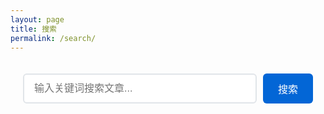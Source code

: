```yaml
---
layout: page
title: 搜索
permalink: /search/
---
```


<div class="search-container">
  <div class="search-box">
    <input type="text" id="search-input" placeholder="输入关键词搜索文章..." autocomplete="off">
    <button type="button" id="search-button">搜索</button>
  </div>
  <div id="search-results"></div>
  <div id="search-loading" style="display: none;">搜索中...</div>
  <div id="no-results" style="display: none;">未找到相关结果</div>
</div>

<style>
.search-container {
  max-width: 800px;
  margin: 0 auto;
  padding: 20px;
}

.search-box {
  display: flex;
  margin-bottom: 30px;
  gap: 10px;
}

#search-input {
  flex: 1;
  padding: 12px 16px;
  border: 2px solid #e1e5e9;
  border-radius: 6px;
  font-size: 16px;
  transition: border-color 0.3s ease;
}

#search-input:focus {
  outline: none;
  border-color: #0366d6;
}

#search-button {
  padding: 12px 24px;
  background-color: #0366d6;
  color: white;
  border: none;
  border-radius: 6px;
  cursor: pointer;
  font-size: 16px;
  transition: background-color 0.3s ease;
}

#search-button:hover {
  background-color: #0256cc;
}

.search-result {
  margin-bottom: 25px;
  padding: 20px;
  border: 1px solid #e1e5e9;
  border-radius: 6px;
  background-color: #f8f9fa;
}

.search-result h3 {
  margin: 0 0 10px 0;
}

.search-result h3 a {
  color: #0366d6;
  text-decoration: none;
}

.search-result h3 a:hover {
  text-decoration: underline;
}

.search-result .meta {
  color: #666;
  font-size: 14px;
  margin-bottom: 10px;
}

.search-result .excerpt {
  color: #333;
  line-height: 1.6;
}

mark {
  background-color: #fffd54;
  padding: 0 2px;
}
</style>

<script>
document.addEventListener('DOMContentLoaded', function() {
    const searchInput = document.getElementById('search-input');
    const searchButton = document.getElementById('search-button');
    const searchResults = document.getElementById('search-results');
    const searchLoading = document.getElementById('search-loading');
    const noResults = document.getElementById('no-results');
    
    let searchData = [];
    
    // 加载搜索数据
    console.log('开始加载搜索数据...');
    fetch('{{ site.baseurl }}/search.json')
        .then(response => {
            if (!response.ok) {
                throw new Error('网络响应错误: ' + response.status);
            }
            return response.json();
        })
        .then(data => {
            console.log('搜索数据加载完成，共加载 ' + data.length + ' 篇文章');
            if (data.length > 0) {
                console.log('第一篇文章标题: ' + data[0].title);
            }
            searchData = data;
        })
        .catch(error => {
            console.error('加载搜索数据失败:', error);
            searchResults.innerHTML = '<p>加载搜索数据失败，请刷新页面重试。</p>';
        });
    
    // 搜索函数
    function performSearch() {
        const query = searchInput.value.trim().toLowerCase();
        
        if (query.length < 2) {
            searchResults.innerHTML = '<p>请输入至少2个字符</p>';
            noResults.style.display = 'none';
            return;
        }
        
        searchLoading.style.display = 'block';
        noResults.style.display = 'none';
        searchResults.innerHTML = '';
        
        // 设置延迟以显示加载状态
        setTimeout(() => {
            const queryTerms = query.split(/\s+/).filter(term => term.length > 0);
            
            const results = searchData.filter(post => {
                // 组合所有搜索字段
                const text = (
                    post.title.toLowerCase() + " " + 
                    post.content.toLowerCase()
                );
                
                // 检查所有查询词是否出现
                return queryTerms.every(term => text.includes(term));
            });
            
            searchLoading.style.display = 'none';
            
            if (results.length === 0) {
                noResults.style.display = 'block';
            } else {
                displayResults(results, queryTerms);
            }
        }, 300);
    }
    
    // 显示搜索结果
    function displayResults(results, queryTerms) {
        const resultsHtml = results.map(post => {
            // 高亮标题
            const highlightedTitle = highlightText(post.title, queryTerms);
            
            // 生成内容摘要（包含高亮）
            const contentExcerpt = generateExcerpt(post.content, queryTerms);
            
            return `
                <div class="search-result">
                    <h3><a href="${post.url}">${highlightedTitle}</a></h3>
                    <div class="meta">发布于 ${post.date}</div>
                    <div class="excerpt">${contentExcerpt}</div>
                </div>
            `;
        }).join('');
        
        searchResults.innerHTML = `<p>找到 ${results.length} 个结果：</p>` + resultsHtml;
    }
    
    // 高亮匹配文本
    function highlightText(text, terms) {
        terms.forEach(term => {
            const regex = new RegExp(escapeRegExp(term), 'gi');
            text = text.replace(regex, '<mark>$&</mark>');
        });
        return text;
    }
    
    // 生成包含关键词的摘要
    function generateExcerpt(content, terms, length = 200) {
        // 寻找最佳匹配位置
        let bestIndex = -1;
        let maxMatches = 0;
        
        terms.forEach(term => {
            const index = content.toLowerCase().indexOf(term.toLowerCase());
            if (index !== -1) {
                bestIndex = index;
            }
        });
        
        let excerpt = '';
        
        if (bestIndex !== -1) {
            // 以匹配词为中心截取内容
            const start = Math.max(0, bestIndex - length/2);
            const end = Math.min(content.length, bestIndex + terms[0].length + length/2);
            excerpt = content.substring(start, end);
            
            // 添加省略号
            if (start > 0) excerpt = '...' + excerpt;
            if (end < content.length) excerpt += '...';
        } else {
            // 没有匹配词时截取开头
            excerpt = content.substring(0, length);
            if (content.length > length) excerpt += '...';
        }
        
        // 高亮所有查询词
        return highlightText(excerpt, terms);
    }
    
    // 转义正则特殊字符
    function escapeRegExp(string) {
        return string.replace(/[.*+?^${}()|[\]\\]/g, '\\$&');
    }
    
    // 事件监听
    searchButton.addEventListener('click', performSearch);
    searchInput.addEventListener('keypress', function(e) {
        if (e.key === 'Enter') {
            performSearch();
        }
    });
    
    // 实时搜索
    let searchTimeout;
    searchInput.addEventListener('input', function() {
        clearTimeout(searchTimeout);
        searchTimeout = setTimeout(performSearch, 500);
    });
});
</script>
